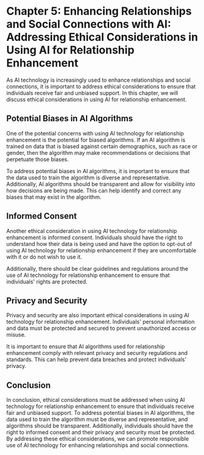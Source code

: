 Chapter 5: Enhancing Relationships and Social Connections with AI: Addressing Ethical Considerations in Using AI for Relationship Enhancement
=============================================================================================================================================

As AI technology is increasingly used to enhance relationships and social connections, it is important to address ethical considerations to ensure that individuals receive fair and unbiased support. In this chapter, we will discuss ethical considerations in using AI for relationship enhancement.

Potential Biases in AI Algorithms
---------------------------------

One of the potential concerns with using AI technology for relationship enhancement is the potential for biased algorithms. If an AI algorithm is trained on data that is biased against certain demographics, such as race or gender, then the algorithm may make recommendations or decisions that perpetuate those biases.

To address potential biases in AI algorithms, it is important to ensure that the data used to train the algorithm is diverse and representative. Additionally, AI algorithms should be transparent and allow for visibility into how decisions are being made. This can help identify and correct any biases that may exist in the algorithm.

Informed Consent
----------------

Another ethical consideration in using AI technology for relationship enhancement is informed consent. Individuals should have the right to understand how their data is being used and have the option to opt-out of using AI technology for relationship enhancement if they are uncomfortable with it or do not wish to use it.

Additionally, there should be clear guidelines and regulations around the use of AI technology for relationship enhancement to ensure that individuals' rights are protected.

Privacy and Security
--------------------

Privacy and security are also important ethical considerations in using AI technology for relationship enhancement. Individuals' personal information and data must be protected and secured to prevent unauthorized access or misuse.

It is important to ensure that AI algorithms used for relationship enhancement comply with relevant privacy and security regulations and standards. This can help prevent data breaches and protect individuals' privacy.

Conclusion
----------

In conclusion, ethical considerations must be addressed when using AI technology for relationship enhancement to ensure that individuals receive fair and unbiased support. To address potential biases in AI algorithms, the data used to train the algorithm must be diverse and representative, and algorithms should be transparent. Additionally, individuals should have the right to informed consent and their privacy and security must be protected. By addressing these ethical considerations, we can promote responsible use of AI technology for enhancing relationships and social connections.
